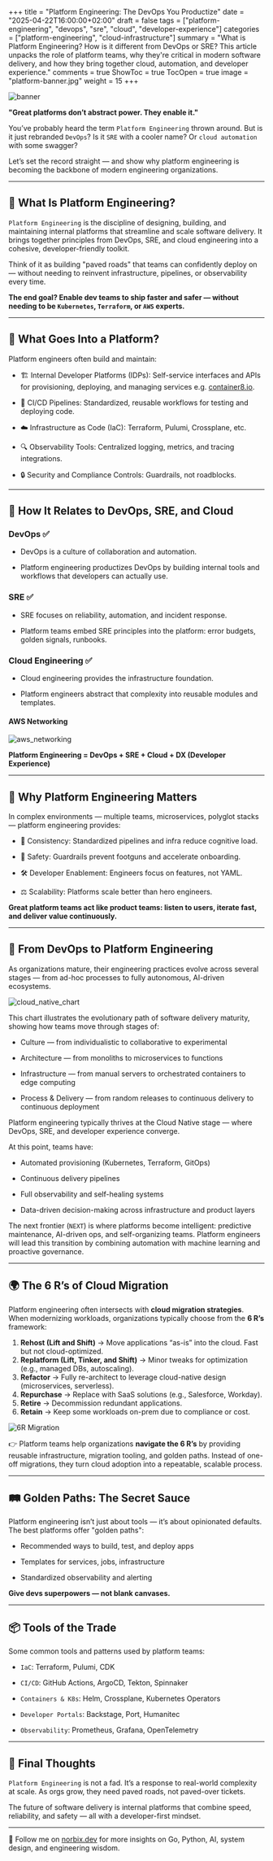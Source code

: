+++
title = "Platform Engineering: The DevOps You Productize"
date = "2025-04-22T16:00:00+02:00"
draft = false
tags = ["platform-engineering", "devops", "sre", "cloud", "developer-experience"]
categories = ["platform-engineering", "cloud-infrastructure"]
summary = "What is Platform Engineering? How is it different from DevOps or SRE? This article unpacks the role of platform teams, why they're critical in modern software delivery, and how they bring together cloud, automation, and developer experience."
comments = true
ShowToc = true
TocOpen = true
image = "platform-banner.jpg"
weight = 15
+++

![banner](banner.jpg)

**"Great platforms don’t abstract power. They enable it."**

You’ve probably heard the term `Platform Engineering` thrown around. But is it just rebranded `DevOps`? Is it `SRE` with a cooler name? Or `cloud automation` with some swagger?

Let’s set the record straight — and show why platform engineering is becoming the backbone of modern engineering organizations.

---

## 🚀 What Is Platform Engineering?

`Platform Engineering` is the discipline of designing, building, and maintaining internal platforms that streamline and scale software delivery. It brings together principles from DevOps, SRE, and cloud engineering into a cohesive, developer-friendly toolkit.

Think of it as building "paved roads" that teams can confidently deploy on — without needing to reinvent infrastructure, pipelines, or observability every time.

**The end goal? Enable dev teams to ship faster and safer — without needing to be `Kubernetes`, `Terraform`, or `AWS` experts.**

---

## 🧱 What Goes Into a Platform?

Platform engineers often build and maintain:

- 🏗️ Internal Developer Platforms (IDPs): Self-service interfaces and APIs for provisioning, deploying, and managing services e.g. [container8.io](https://container8.io).

- 🔁 CI/CD Pipelines: Standardized, reusable workflows for testing and deploying code.

- ☁️ Infrastructure as Code (IaC): Terraform, Pulumi, Crossplane, etc.

- 🔍 Observability Tools: Centralized logging, metrics, and tracing integrations.

- 🔒 Security and Compliance Controls: Guardrails, not roadblocks.

---

## 🧩 How It Relates to DevOps, SRE, and Cloud

### DevOps ✅

- DevOps is a culture of collaboration and automation.

- Platform engineering productizes DevOps by building internal tools and workflows that developers can actually use.

### SRE ✅

- SRE focuses on reliability, automation, and incident response.

- Platform teams embed SRE principles into the platform: error budgets, golden signals, runbooks.

### Cloud Engineering ✅

- Cloud engineering provides the infrastructure foundation.

- Platform engineers abstract that complexity into reusable modules and templates.

#### AWS Networking

![aws_networking](aws_networking.PNG)

**Platform Engineering = DevOps + SRE + Cloud + DX (Developer Experience)**

---

## 🧠 Why Platform Engineering Matters

In complex environments — multiple teams, microservices, polyglot stacks — platform engineering provides:

- 🔄 Consistency: Standardized pipelines and infra reduce cognitive load.

- 🧪 Safety: Guardrails prevent footguns and accelerate onboarding.

- 🛠️ Developer Enablement: Engineers focus on features, not YAML.

- ⚖️ Scalability: Platforms scale better than hero engineers.

**Great platform teams act like product teams: listen to users, iterate fast, and deliver value continuously.**

---

## 🧭 From DevOps to Platform Engineering

As organizations mature, their engineering practices evolve across several stages — from ad-hoc processes to fully autonomous, AI-driven ecosystems.

![cloud_native_chart](cloud_native_chart.png)

This chart illustrates the evolutionary path of software delivery maturity, showing how teams move through stages of:

- Culture — from individualistic to collaborative to experimental

- Architecture — from monoliths to microservices to functions

- Infrastructure — from manual servers to orchestrated containers to edge computing

- Process & Delivery — from random releases to continuous delivery to continuous deployment

Platform engineering typically thrives at the Cloud Native stage — where DevOps, SRE, and developer experience converge.

At this point, teams have:

- Automated provisioning (Kubernetes, Terraform, GitOps)

- Continuous delivery pipelines

- Full observability and self-healing systems

- Data-driven decision-making across infrastructure and product layers

The next frontier (`NEXT`) is where platforms become intelligent: predictive maintenance, AI-driven ops, and self-organizing teams.
Platform engineers will lead this transition by combining automation with machine learning and proactive governance.

---

## 🌍 The 6 R’s of Cloud Migration

Platform engineering often intersects with **cloud migration strategies**. When modernizing workloads, organizations typically choose from the **6 R’s** framework:

1. **Rehost (Lift and Shift)** → Move applications “as-is” into the cloud. Fast but not cloud-optimized.
2. **Replatform (Lift, Tinker, and Shift)** → Minor tweaks for optimization (e.g., managed DBs, autoscaling).
3. **Refactor** → Fully re-architect to leverage cloud-native design (microservices, serverless).
4. **Repurchase** → Replace with SaaS solutions (e.g., Salesforce, Workday).
5. **Retire** → Decommission redundant applications.
6. **Retain** → Keep some workloads on-prem due to compliance or cost.

![6R Migration](6r_migration.jpg)

👉 Platform teams help organizations **navigate the 6 R’s** by providing reusable infrastructure, migration tooling, and golden paths. Instead of one-off migrations, they turn cloud adoption into a repeatable, scalable process.

---

## 🛤️ Golden Paths: The Secret Sauce

Platform engineering isn’t just about tools — it’s about opinionated defaults. The best platforms offer "golden paths":

- Recommended ways to build, test, and deploy apps

- Templates for services, jobs, infrastructure

- Standardized observability and alerting

**Give devs superpowers — not blank canvases.**

---

## 📦 Tools of the Trade

Some common tools and patterns used by platform teams:

- `IaC`: Terraform, Pulumi, CDK

- `CI/CD`: GitHub Actions, ArgoCD, Tekton, Spinnaker

- `Containers & K8s`: Helm, Crossplane, Kubernetes Operators

- `Developer Portals`: Backstage, Port, Humanitec

- `Observability`: Prometheus, Grafana, OpenTelemetry

---

## 💬 Final Thoughts

`Platform Engineering` is not a fad. It’s a response to real-world complexity at scale. As orgs grow, they need paved roads, not paved-over tickets.

The future of software delivery is internal platforms that combine speed, reliability, and safety — all with a developer-first mindset.

---

🚀 Follow me on [norbix.dev](https://norbix.dev) for more insights on Go, Python, AI, system design, and engineering wisdom.
